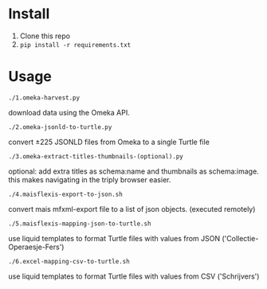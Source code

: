 # Install
1. Clone this repo
2. ```pip install -r requirements.txt```

# Usage
```
./1.omeka-harvest.py
```
download data using the Omeka API.

```
./2.omeka-jsonld-to-turtle.py
```
convert ±225 JSONLD files from Omeka to a single Turtle file

```
./3.omeka-extract-titles-thumbnails-(optional).py
```
optional: add extra titles as schema:name and thumbnails as schema:image. this makes navigating in the triply browser easier.

```
./4.maisflexis-export-to-json.sh
```
convert mais mfxml-export file to a list of json objects. (executed remotely)

```
./5.maisflexis-mapping-json-to-turtle.sh
```
use liquid templates to format Turtle files with values from JSON ('Collectie-Operaesje-Fers')

```
./6.excel-mapping-csv-to-turtle.sh
```
use liquid templates to format Turtle files with values from CSV ('Schrijvers')

